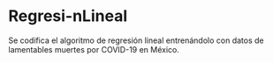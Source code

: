 # Regresi-nLineal
Se codifica el algoritmo de regresión lineal entrenándolo con datos de lamentables muertes por COVID-19 en México.
